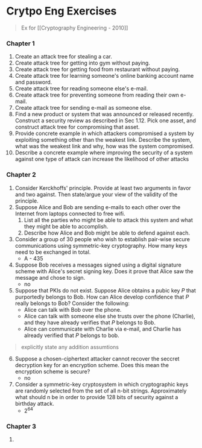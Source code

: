 # Crytpo Eng Exercises

> Ex for [[Cryptography Engineering - 2010]]

### Chapter 1
1. Create an attack tree for stealing a car.
2. Create attack tree for getting into gym without paying.
3. Create attack tree for getting food from restaurant without paying.
4. Create attack tree for learning someone's online banking account name and password.
5. Create attack tree for reading someone else's e-mail.
6. Create attack tree for preventing someone from reading their own e-mail.
7. Create attack tree for sending e-mail as someone else.
8. Find a new product or system that was announced or released recently. Construct a security review as described in Sec 1.12. Pick one asset, and construct attack tree for compromising that asset.
9. Provide concrete example in which attackers compromised a system by exploiting something other than the weakest link. Describe the system, what was the weakest link and why, how was the system compromised.
10. Describe a concrete example where improving the security of a system against one type of attack can increase the likelihood of other attacks


### Chapter 2
1. Consider Kerckhoffs' principle. Provide at least two arguments in favor and two against. Then state/argue your view of the validity of the principle. 
2. Suppose Alice and Bob are sending e-mails to each other over the Internet from laptops connected to free wifi.
	1. List all the parties who might be able to attack this system and what they might be able to accomplish.
	2. Describe how Alice and Bob might be able to defend against each.
3. Consider a group of 30 people who wish to establish pair-wise secure communications using symmetric-key cryptography. How many keys need to be exchanged in total. 
	- A - 435
4. Suppose Bob receives a messages signed using a digital signature scheme with Alice's secret signing key. Does it prove that Alice saw the message and chose to sign.
	- no
5. Suppose that PKIs do not exist. Suppose Alice obtains a pubic key $P$ that purportedly belongs to Bob. How can Alice develop confidence that $P$ really belongs to Bob? Consider the following:
	- Alice can talk with Bob over the phone.
	- Alice can talk with someone else she trusts over the phone (Charlie), and they have already verifies that $P$ belongs to Bob.
	- Alice can communicate with Charlie via e-mail, and Charlie has already verified that $P$ belongs to bob.
> explicitly state any addition assumtions
6. Suppose a chosen-ciphertext attacker cannot recover the seccret decryption key for an encryption scheme. Does this mean the encryption scheme is secure?
	- no
7. Consider a symmetric-key cryptosystem in which cryptographic keys are randomly selected from the set of all n-bit strings. Approximately what should n be in order to provide 128 bits of security against a birthday attack. 
	- $2^{64}$

### Chapter 3
1. 
